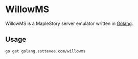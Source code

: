 # WillowMS

WillowMS is a MapleStory server emulator written in [Golang](https://golang.org/).

## Usage

```
go get golang.ssttevee.com/willowms
```
